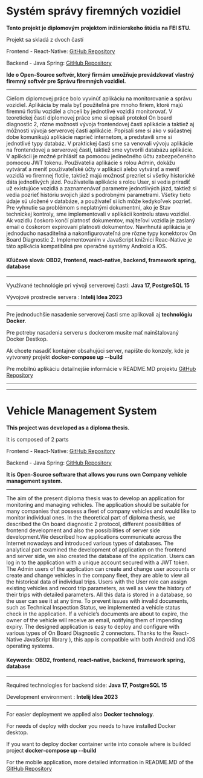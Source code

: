 # Systém správy firemných vozidiel

**Tento projekt je diplomovým projektom inžinierskeho štúdia na FEI STU.**

Projekt sa skladá z dvoch častí

Frontend - React-Native: [GitHub Repository](https://github.com/MartinLukacSTUBA/dp_react_native)

Backend - Java Spring: [GitHub Repository](https://github.com/MartinLukacSTUBA/dp_spring_backend)

**Ide o Open-Source softvér, ktorý firmám umožňuje prevádzkovať vlastný firemný softvér pre Správu firemných vozidiel.**
_______________________________
Cieľom diplomovej práce bolo vyvinúť aplikáciu na monitorovanie a správu vozidiel. Aplikácia
by mala byť použiteľná pre mnoho firiem, ktoré majú firemnú flotilu vozidiel a
chceli by jednotlivé vozidlá monitorovať. V teoretickej časti diplomovej práce sme si opísali
protokol On board diagnostic 2, rôzne možnosti vývoja frontendovej časti aplikácie
a taktiež aj môžnosti vývoja serverovej časti aplikácie. Popísali sme si ako v súčastnej
dobe komunikujú aplikácie naprieč internetom, a predstavili sme si jednotlivé typy databáz.
V praktickej časti sme sa venovali vývoju aplikácie na frontendovej a serverovej
časti, taktiež sme vytvorili databázu aplikácie. V aplikácii je možné prihlásiť sa pomocou
jedinečného účtu zabezpečeného pomocou JWT tokenu. Používatelia aplikácie s rolou
Admin, dokážu vytvárať a meniť používateľské účty v aplikácii alebo vytvárať a meniť
vozidlá vo firemnej flotile, taktiež majú možnosť prezriet si všetky historické dáta jednotlivých
jázd. Používatelia aplikácie s rolou User, si vedia priradiť už existujúce vozidlá a
zaznamenávať parametre jednotlivých jázd, taktiež si vedia pozrieť históriu svojich jázd
s podrobnými parametrami. Všetky tieto údaje sú uložené v databáze, a používateľ si
ich môže kedykoľvek pozrieť. Pre vyhnutie sa problémom s neplatnými dokumentmi, ako
je Stav technickej kontroly, sme implementovali v aplikácii kontrolu stavu vozidiel. Ak
vozidlu čoskoro končí platnosť dokumentov, majiteľovi vozidla je zaslaný email o čoskorom
expirovaní platnosti dokumentov. Navrhnutá aplikácia je jednoducho nasaditeľná a
nakonfigurovateľná pre rôzne typy konektorov On Board Diagnostic 2. Implementovaním
v JavaScript knižnici Reac-Native je táto aplikácia kompatibilná pre operačné systémy
Android a iOS.

#### Kľúčové slová: OBD2, frontend, react-native, backend, framework spring, database

____________________________________
Využívané technológie pri vývoji serverovej časti: **Java 17, PostgreSQL 15**

Vývojové prostredie servera  : **Intelij Idea 2023**

_____________________________________
Pre jednoduchšie nasadenie serverovej časti sme aplikovali aj **technológiu Docker**.

Pre potreby nasadenia serveru s dockerom musíte mať nainštalovaný Docker Destkop.

Ak chcete nasadiť kontajner obsahujúci server, napíšte do konzoly, kde je vytvorený projekt **docker-compose up --build**

Pre mobilnú aplikáciu detailnejšie informácie v README.MD  projektu [GitHub Repository](https://github.com/MartinLukacSTUBA/dp_react_native)

_________

____
# Vehicle Management System

**This project was developed as a diploma thesis.**

It is composed of 2 parts

Frontend - React-Native: [GitHub Repository](https://github.com/MartinLukacSTUBA/dp_react_native)

Backend - Java Spring: [GitHub Repository](https://github.com/MartinLukacSTUBA/dp_spring_backend)

**It is Open-Source software that allows you runs own Company vehicle management system.**
_______________________________
The aim of the present diploma thesis was to develop an application for monitoring and
managing vehicles. The application should be suitable for many companies that possess a
fleet of company vehicles and would like to monitor individual ones. In the theoretical part
of diploma thesis, we described the On board diagnostic 2 protocol, different possibilities
of frontend development and also the possibilities of server side development.We described
how applications communicate across the Internet nowadays and introduced various types
of databases. The analytical part examined the development of application on the frontend
and server side, we also created the database of the application. Users can log in to the
application with a unique account secured with a JWT token. The Admin users of the
application can create and change user accounts or create and change vehicles in the
company fleet, they are able to view all the historical data of individual trips. Users with
the User role can assign existing vehicles and record trip parameters, as well as view the
history of their trips with detailed parameters. All this data is stored in a database, so the
user can see it at any time. To prevent issues with invalid documents, such as Technical
Inspection Status, we implemented a vehicle status check in the application. If a vehicle’s
documents are about to expire, the owner of the vehicle will receive an email, notifying
them of impending expiry. The designed application is easy to deploy and configure with
various types of On Board Diagnostic 2 connectors. Thanks to the React-Native JavaScript
library ), this app is compatible with both Android and iOS operating systems.

#### Keywords: OBD2, frontend, react-native, backend, framework spring, database

____________________________________
Required technologies for backend side: **Java 17, PostgreSQL 15**

Development environment  : **Intelij Idea 2023**

_____________________________________
For easier deployment we applied also **Docker technology**.

For needs of deploy with docker you needs to have installed Docker desktop.

If you want to deploy docker container write into console where is builded project **docker-compose up --build**

For the mobile application, more detailed information in README.MD of the  [GitHub Repository](https://github.com/MartinLukacSTUBA/dp_react_native)
